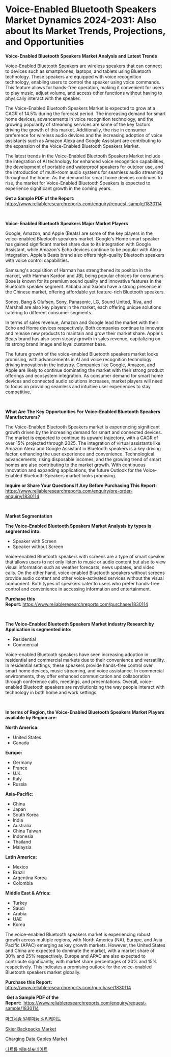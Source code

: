 <p><h1>Voice-Enabled Bluetooth Speakers Market Dynamics 2024-2031: Also about Its Market Trends, Projections, and Opportunities</h1></p><p><strong>Voice-Enabled Bluetooth Speakers Market Analysis and Latest Trends</strong></p>
<p><p>Voice-Enabled Bluetooth Speakers are wireless speakers that can connect to devices such as smartphones, laptops, and tablets using Bluetooth technology. These speakers are equipped with voice recognition technology, enabling users to control the speaker using voice commands. This feature allows for hands-free operation, making it convenient for users to play music, adjust volume, and access other functions without having to physically interact with the speaker.</p><p>The Voice-Enabled Bluetooth Speakers Market is expected to grow at a CAGR of 14.5% during the forecast period. The increasing demand for smart home devices, advancements in voice recognition technology, and the growing popularity of streaming services are some of the key factors driving the growth of this market. Additionally, the rise in consumer preference for wireless audio devices and the increasing adoption of voice assistants such as Amazon Alexa and Google Assistant are contributing to the expansion of the Voice-Enabled Bluetooth Speakers Market.</p><p>The latest trends in the Voice-Enabled Bluetooth Speakers Market include the integration of AI technology for enhanced voice recognition capabilities, the development of portable and waterproof speakers for outdoor use, and the introduction of multi-room audio systems for seamless audio streaming throughout the home. As the demand for smart home devices continues to rise, the market for Voice-Enabled Bluetooth Speakers is expected to experience significant growth in the coming years.</p></p>
<p><strong>Get a Sample PDF of the Report:&nbsp;</strong> <a href="https://www.reliableresearchreports.com/enquiry/request-sample/1830114">https://www.reliableresearchreports.com/enquiry/request-sample/1830114</a></p>
<p>&nbsp;</p>
<p><strong>Voice-Enabled Bluetooth Speakers Major Market Players</strong></p>
<p><p>Google, Amazon, and Apple (Beats) are some of the key players in the voice-enabled Bluetooth speakers market. Google's Home smart speaker has gained significant market share due to its integration with Google Assistant, while Amazon's Echo devices continue to be popular with Alexa integration. Apple's Beats brand also offers high-quality Bluetooth speakers with voice control capabilities.</p><p>Samsung's acquisition of Harman has strengthened its position in the market, with Harman Kardon and JBL being popular choices for consumers. Bose is known for its premium sound quality and innovative features in the Bluetooth speaker segment. Alibaba and Xiaomi have a strong presence in the Chinese market, offering affordable yet feature-rich Bluetooth speakers.</p><p>Sonos, Bang & Olufsen, Sony, Panasonic, LG, Sound United, Riva, and Marshall are also key players in the market, each offering unique solutions catering to different consumer segments.</p><p>In terms of sales revenue, Amazon and Google lead the market with their Echo and Home devices respectively. Both companies continue to innovate and release new products to maintain and grow their market share. Apple's Beats brand has also seen steady growth in sales revenue, capitalizing on its strong brand image and loyal customer base.</p><p>The future growth of the voice-enabled Bluetooth speakers market looks promising, with advancements in AI and voice recognition technology driving innovation in the industry. Companies like Google, Amazon, and Apple are likely to continue dominating the market with their strong product offerings and ecosystem integration. As consumer demand for smart home devices and connected audio solutions increases, market players will need to focus on providing seamless and intuitive user experiences to stay competitive.</p></p>
<p>&nbsp;</p>
<p><strong>What Are The Key Opportunities For Voice-Enabled Bluetooth Speakers Manufacturers?</strong></p>
<p><p>The Voice-Enabled Bluetooth Speakers market is experiencing significant growth driven by the increasing demand for smart and connected devices. The market is expected to continue its upward trajectory, with a CAGR of over 15% projected through 2025. The integration of virtual assistants like Amazon Alexa and Google Assistant in Bluetooth speakers is a key driving factor, enhancing the user experience and convenience. Technological advancements, rising disposable incomes, and the growing trend of smart homes are also contributing to the market growth. With continuous innovation and expanding applications, the future Outlook for the Voice-Enabled Bluetooth Speakers market looks promising.</p></p>
<p><strong>Inquire or Share Your Questions If Any Before Purchasing This Report:</strong> <a href="https://www.reliableresearchreports.com/enquiry/pre-order-enquiry/1830114">https://www.reliableresearchreports.com/enquiry/pre-order-enquiry/1830114</a></p>
<p>&nbsp;</p>
<p><strong>Market Segmentation</strong></p>
<p><strong>The Voice-Enabled Bluetooth Speakers Market Analysis by types is segmented into:</strong></p>
<p><ul><li>Speaker with Screen</li><li>Speaker without Screen</li></ul></p>
<p><p>Voice-enabled Bluetooth speakers with screens are a type of smart speaker that allows users to not only listen to music or audio content but also to view visual information such as weather forecasts, news updates, and video calls. On the other hand, voice-enabled Bluetooth speakers without screens provide audio content and other voice-activated services without the visual component. Both types of speakers cater to users who prefer hands-free control and convenience in accessing information and entertainment.</p></p>
<p><strong>Purchase this Report:&nbsp;</strong><a href="https://www.reliableresearchreports.com/purchase/1830114">https://www.reliableresearchreports.com/purchase/1830114</a></p>
<p>&nbsp;</p>
<p><strong>The Voice-Enabled Bluetooth Speakers Market Industry Research by Application is segmented into:</strong></p>
<p><ul><li>Residential</li><li>Commercial</li></ul></p>
<p><p>Voice-enabled Bluetooth speakers have seen increasing adoption in residential and commercial markets due to their convenience and versatility. In residential settings, these speakers provide hands-free control over smart home devices, music streaming, and voice assistance. In commercial environments, they offer enhanced communication and collaboration through conference calls, meetings, and presentations. Overall, voice-enabled Bluetooth speakers are revolutionizing the way people interact with technology in both home and work settings.</p></p>
<p>&nbsp;</p>
<p><strong>In terms of Region, the Voice-Enabled Bluetooth Speakers Market Players available by Region are:</strong></p>
<p>
    <p> <strong> North America: </strong>
        <ul>
            <li>United States</li>
            <li>Canada</li>
        </ul>
        </p> 
    <p> <strong> Europe: </strong>
        <ul>
            <li>Germany</li>
            <li>France</li>
            <li>U.K.</li>
            <li>Italy</li>
            <li>Russia</li>
        </ul>
        </p> 
    <p> <strong> Asia-Pacific: </strong>
        <ul>
            <li>China</li>
            <li>Japan</li>
            <li>South Korea</li>
            <li>India</li>
            <li>Australia</li>
            <li>China Taiwan</li>
            <li>Indonesia</li>
            <li>Thailand</li>
            <li>Malaysia</li>
        </ul>
        </p> 
    <p> <strong> Latin America: </strong>
        <ul>
            <li>Mexico</li>
            <li>Brazil</li>
            <li>Argentina Korea</li>
            <li>Colombia</li>
        </ul>
        </p> 
    <p> <strong> Middle East & Africa: </strong>
        <ul>
            <li>Turkey</li>
            <li>Saudi</li>
            <li>Arabia</li>
            <li>UAE</li>
            <li>Korea</li>
        </ul>
    </p>
    </p>
<p><p>The voice-enabled Bluetooth speakers market is experiencing robust growth across multiple regions, with North America (NA), Europe, and Asia Pacific (APAC) emerging as key growth markets. However, the United States and China are expected to dominate the market, with a market share of 30% and 25% respectively. Europe and APAC are also expected to contribute significantly, with market share percentages of 20% and 15% respectively. This indicates a promising outlook for the voice-enabled Bluetooth speakers market globally.</p></p>
<p><strong>Purchase this Report: </strong><a href="https://www.reliableresearchreports.com/purchase/1830114">https://www.reliableresearchreports.com/purchase/1830114</a></p>
<p>&nbsp;<strong>Get a Sample PDF of the Report:&nbsp;&nbsp;</strong><a href="https://www.reliableresearchreports.com/enquiry/request-sample/1830114">https://www.reliableresearchreports.com/enquiry/request-sample/1830114</a></p>
<p><strong></strong></p>
<p><p><a href="https://github.com/trmesnao7959541/Market-Research-Report-List-1/blob/main/28702006743.md">마그네슘 알루미늄 실리케이트</a></p><p><a href="https://github.com/dx0328/Market-Research-Report-List-2/blob/main/skier-backpacks-market.md">Skier Backpacks Market</a></p><p><a href="https://github.com/Glendatilghmankmgz0rbhwpy/Market-Research-Report-List-1/blob/main/charging-data-cables-market.md">Charging Data Cables Market</a></p><p><a href="https://github.com/sammyUltyylrich9067856/Market-Research-Report-List-1/blob/main/61449996742.md">나트륨 페놀설포네이트</a></p></p>